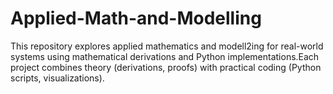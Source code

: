 # Applied-Math-and-Modelling
This repository explores applied mathematics and modell2ing for real-world systems using mathematical derivations and Python implementations.Each project combines theory (derivations, proofs) with practical coding (Python scripts, visualizations).
